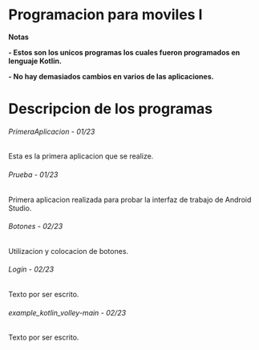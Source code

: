 # Programacion para moviles I

<!----Notas---->
**Notas**

**- Estos son los unicos programas los cuales fueron programados en lenguaje Kotlin.**

**- No hay demasiados cambios en varios de las aplicaciones.**
<!----Separador de las notas---->

<!----Directorio con descripcion de los programas---->
# Descripcion de los programas
###### PrimeraAplicacion - 01/23
Esta es la primera aplicacion que se realize.

<!----Separador---->

###### Prueba - 01/23
Primera aplicacion realizada para probar la interfaz de trabajo de Android Studio.

<!----Separador---->

###### Botones - 02/23
Utilizacion y colocacion de botones.

<!----Separador---->

###### Login - 02/23
Texto por ser escrito.

<!----Separador---->

###### example_kotlin_volley-main - 02/23
Texto por ser escrito.

<!----Separador del directorio con descripcion de los programas---->